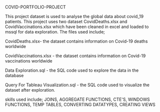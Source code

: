 COVID-PORTFOLIO-PROJECT

This project  dataset is used to analyse the  global data about covid_19 patients.
This project uses two dataset CovidDeaths.xlsx and CovidVaccinations.xlsx which have been cleaned in excel and loaded to mssql for data exploration.
The files used include;

CovidDeaths.xlsx- the dataset contains information on Covid-19 deaths worldwide

CovidVaccinations.xlsx - the dataset contains information on Covid-19 vaccinations worldwide

Data Exploration.sql - the SQL code used to explore the data in the database

Query For Tableau Visualization.sql - the SQL code used to visualize the dataset after exploration.

skills used include;
JOINS, AGGREGATE FUNCTIONS, CTE'S, WINDOWS FUNCTIONS, TEMP TABLES, CONVERTING DATATYPES, CREATING VIEWS






